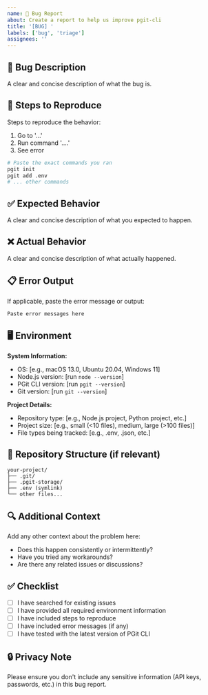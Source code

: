 ```yaml
---
name: 🐛 Bug Report
about: Create a report to help us improve pgit-cli
title: '[BUG] '
labels: ['bug', 'triage']
assignees: ''
---
```


## 🐛 Bug Description

A clear and concise description of what the bug is.

## 🔄 Steps to Reproduce

Steps to reproduce the behavior:

1. Go to '...'
2. Run command '....'
3. See error

```bash
# Paste the exact commands you ran
pgit init
pgit add .env
# ... other commands
```

## ✅ Expected Behavior

A clear and concise description of what you expected to happen.

## ❌ Actual Behavior

A clear and concise description of what actually happened.

## 📋 Error Output

If applicable, paste the error message or output:

```
Paste error messages here
```

## 🖥️ Environment

**System Information:**
- OS: [e.g., macOS 13.0, Ubuntu 20.04, Windows 11]
- Node.js version: [run `node --version`]
- PGit CLI version: [run `pgit --version`]
- Git version: [run `git --version`]

**Project Details:**
- Repository type: [e.g., Node.js project, Python project, etc.]
- Project size: [e.g., small (<10 files), medium, large (>100 files)]
- File types being tracked: [e.g., .env, .json, etc.]

## 📁 Repository Structure (if relevant)

```
your-project/
├── .git/
├── .pgit-storage/
├── .env (symlink)
└── other files...
```

## 🔍 Additional Context

Add any other context about the problem here:

- Does this happen consistently or intermittently?
- Have you tried any workarounds?
- Are there any related issues or discussions?

## ✅ Checklist

- [ ] I have searched for existing issues
- [ ] I have provided all required environment information
- [ ] I have included steps to reproduce
- [ ] I have included error messages (if any)
- [ ] I have tested with the latest version of PGit CLI

## 🔒 Privacy Note

Please ensure you don't include any sensitive information (API keys, passwords, etc.) in this bug report.